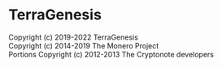# TerraGenesis

Copyright (c) 2019-2022 TerraGenesis  
Copyright (c) 2014-2019 The Monero Project   
Portions Copyright (c) 2012-2013 The Cryptonote developers

